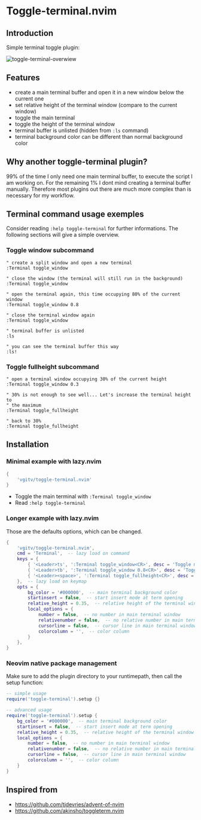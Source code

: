 # Toggle-terminal.nvim

## Introduction

Simple terminal toggle plugin:

![toggle-terminal-overwiew](https://github.com/vgitv/resources/blob/main/toggle-terminal/images/toggle-terminal-overview.png)

## Features

* create a main terminal buffer and open it in a new window below the current one
* set relative height of the terminal window (compare to the current window)
* toggle the main terminal
* toggle the height of the terminal window
* terminal buffer is unlisted (hidden  from `:ls` command)
* terminal background color can be different than normal background color

## Why another toggle-terminal plugin?

99% of the time I only need one main terminal buffer, to execute the script I
am working on. For the remaining 1% I dont mind creating a terminal buffer
manually. Therefore most plugins out there are much more complex than is
necessary for my workflow.

## Terminal command usage exemples

Consider reading `:help toggle-terminal` for further informations. The
following sections will give a simple overview.

### Toggle window subcommand

```vim
" create a split window and open a new terminal
:Terminal toggle_window

" close the window (the terminal will still run in the background)
:Terminal toggle_window

" open the terminal again, this time occupying 80% of the current window
:Terminal toggle_window 0.8

" close the terminal window again
:Terminal toggle_window

" terminal buffer is unlisted
:ls

" you can see the terminal buffer this way
:ls!
```

### Toggle fullheight subcommand

```vim
" open a terminal window occupying 30% of the current height
:Terminal toggle_window 0.3

" 30% is not enough to see well... Let's increase the terminal height to
" the maximum
:Terminal toggle_fullheight

" back to 30%
:Terminal toggle_fullheight
```

## Installation

### Minimal example with lazy.nvim

```lua
{
    'vgitv/toggle-terminal.nvim'
}
```

* Toggle the main terminal with `:Terminal toggle_window`
* Read `:help toggle-terminal`

### Longer example with lazy.nvim

Those are the defaults options, which can be changed.

```lua
{
    'vgitv/toggle-terminal.nvim',
    cmd = 'Terminal',  -- lazy load on command
    keys = {
        { '<Leader>ts', ':Terminal toggle_window<CR>', desc = 'Toggle main terminal (small)' },
        { '<Leader>tb', ':Terminal toggle_window 0.8<CR>', desc = 'Toggle main terminal (big)' },
        { '<Leader><space>', ':Terminal toggle_fullheight<CR>', desc = 'Toggle main terminal full height' },
    },  -- lazy load on keymap
    opts = {
        bg_color = '#000000',  -- main terminal background color
        startinsert = false,  -- start insert mode at term opening
        relative_height = 0.35,  -- relative height of the terminal window (beetween 0 and 1)
        local_options = {
            number = false,  -- no number in main terminal window
            relativenumber = false,  -- no relative number in main terminal window
            cursorline = false,  -- cursor line in main terminal window
            colorcolumn = '',  -- color column
        }
    },
}
```

### Neovim native package management

Make sure to add the plugin directory to your runtimepath, then call the setup
function:

```lua
-- simple usage
require('toggle-terminal').setup {}
```

```lua
-- advanced usage
require('toggle-terminal').setup {
    bg_color = '#000000',  -- main terminal background color
    startinsert = false,  -- start insert mode at term opening
    relative_height = 0.35,  -- relative height of the terminal window (beetween 0 and 1)
    local_options = {
        number = false,  -- no number in main terminal window
        relativenumber = false,  -- no relative number in main terminal window
        cursorline = false,  -- cursor line in main terminal window
        colorcolumn = '',  -- color column
    }
}
```

## Inspired from

* https://github.com/tjdevries/advent-of-nvim
* https://github.com/akinsho/toggleterm.nvim
